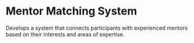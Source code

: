 # Mentor Matching System

Develops a system that connects participants with experienced mentors 
based on their interests and areas of expertise.

